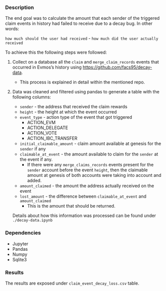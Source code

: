 ### Description

The end goal was to calculate the amount that each sender of the triggered claim events in history had failed to receive due to a decay bug. In other words:

`how much should the user had received` - `how much did the user actually received`

To achieve this the following steps were followed:

1.  Collect on a database all the `claim` and `merge_claim_records` events that occurred in Evmos’s history using https://github.com/facs95/decay-data.
    - This process is explained in detail within the mentioned repo.
2. Data was cleaned and filtered using pandas to generate a table with the following columns:
    - `sender` - the address that received the claim rewards
    - `height` - the height at which the event occurred
    - `event_type` - action type of the event that got triggered
        - ACTION_EVM
        - ACTION_DELEGATE
        - ACTION_VOTE
        - ACTION_IBC_TRANSFER
    - `initial_claimable_amount` - claim amount available at genesis for the `sender` if any
    - `claimable_at_event` - the amount available to claim for the `sender` at the event if any.
        - If there were any `merge_claims_records`  events present for the `sender` account before the event `height`, then the claimable amount at genesis of both accounts were taking into account and added.
    - `amount_claimed` - the amount the address actually received on the event
    - `lost_amount` - the difference between `claimable_at_event` and `amount_claimed`
        - This is the amount that should be returned.
    
    Details about how this information was processed can be found under `./decay-data.ipynb`
    

### Dependencies

- Jupyter
- Pandas
- Numpy
- Sqlite3

### Results

The results are exposed under `claim_event_decay_loss.csv` table. 